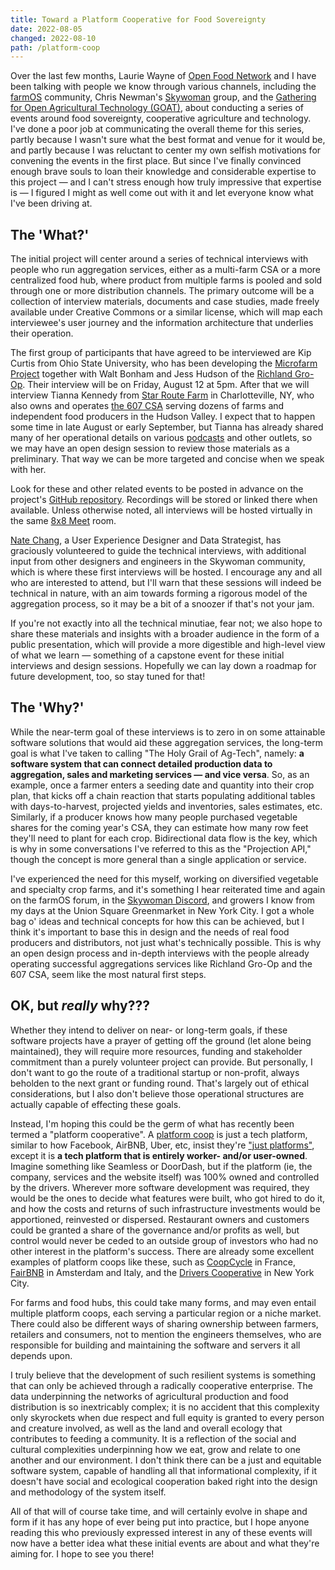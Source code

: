 ```yaml
---
title: Toward a Platform Cooperative for Food Sovereignty
date: 2022-08-05
changed: 2022-08-10
path: /platform-coop
---
```


Over the last few months, Laurie Wayne of [Open Food Network](https://openfoodnetwork.org/) and I have been talking with people we know through various channels, including the [farmOS](https://farmos.org) community, Chris Newman's [Skywoman](https://www.skywoman.community/) group, and the [Gathering for Open Agricultural Technology (GOAT)](http://goatech.org), about conducting a series of events around food sovereignty, cooperative agriculture and technology. I've done a poor job at communicating the overall theme for this series, partly because I wasn't sure what the best format and venue for it would be, and partly because I was reluctant to center my own selfish motivations for convening the events in the first place. But since I've finally convinced enough brave souls to loan their knowledge and considerable expertise to this project — and I can't stress enough how truly impressive that expertise is — I figured I might as well come out with it and let everyone know what I've been driving at.

## The 'What?'
The initial project will center around a series of technical interviews with people who run aggregation services, either as a multi-farm CSA or a more centralized food hub, where product from multiple farms is pooled and sold through one or more distribution channels. The primary outcome will be a collection of interview materials, documents and case studies, made freely available under Creative Commons or a similar license, which will map each interviewee's user journey and the information architecture that underlies their operation.

The first group of participants that have agreed to be interviewed are Kip Curtis from Ohio State University, who has been developing the [Microfarm Project](https://osumarion.osu.edu/alumni-initiatives/initiatives/microfarm.html) together with Walt Bonham and Jess Hudson of the [Richland Gro-Op](https://richlandgro-op.com/). Their interview will be on Friday, August 12 at 5pm. After that we will interview Tianna Kennedy from [Star Route Farm](http://www.starroutefarmny.com/) in Charlotteville, NY, who also owns and operates [the 607 CSA](https://www.the607csa.com/info) serving dozens of farms and independent food producers in the Hudson Valley. I expect that to happen some time in late August or early September, but Tianna has already shared many of her operational details on various [podcasts](https://collaborativefarming.libsyn.com/website/building-a-relationship-based-model-tianna-kennedy-of-607-csa) and other outlets, so we may have an open design session to review those materials as a preliminary. That way we can be more targeted and concise when we speak with her.

Look for these and other related events to be posted in advance on the project's [GitHub repository](https://github.com/skywoman/multi-farm-info-architecture#technical-interviews--open-design-sessions). Recordings will be stored or linked there when available. Unless otherwise noted, all interviews will be hosted virtually in the same [8x8 Meet](https://8x8.vc/gracchus/multi-farm-info-architecture) room.

[Nate Chang](http://natechang.me/), a User Experience Designer and Data Strategist, has graciously volunteered to guide the technical interviews, with additional input from other designers and engineers in the Skywoman community, which is where these first interviews will be hosted. I encourage any and all who are interested to attend, but I'll warn that these sessions will indeed be technical in nature, with an aim towards forming a rigorous model of the aggregation process, so it may be a bit of a snoozer if that's not your jam.

If you're not exactly into all the technical minutiae, fear not; we also hope to share these materials and insights with a broader audience in the form of a public presentation, which will provide a more digestible and high-level view of what we learn — something of a capstone event for these initial interviews and design sessions. Hopefully we can lay down a roadmap for future development, too, so stay tuned for that!

## The 'Why?'
While the near-term goal of these interviews is to zero in on some attainable software solutions that would aid these aggregation services, the long-term goal is what I've taken to calling "The Holy Grail of Ag-Tech", namely: __a software system that can connect detailed production data to aggregation, sales and marketing services — and vice versa__. So, as an example, once a farmer enters a seeding date and quantity into their crop plan, that kicks off a chain reaction that starts populating additional tables with days-to-harvest, projected yields and inventories, sales estimates, etc. Similarly, if a producer knows how many people purchased vegetable shares for the coming year's CSA, they can estimate how many row feet they'll need to plant for each crop. Bidirectional data flow is the key, which is why in some conversations I've referred to this as the "Projection API," though the concept is more general than a single application or service.

I've experienced the need for this myself, working on diversified vegetable and specialty crop farms, and it's something I hear reiterated time and again on the farmOS forum, in the [Skywoman Discord](https://discord.gg/NxB7JMfpwQ), and growers I know from my days at the Union Square Greenmarket in New York City. I got a whole bag o' ideas and technical concepts for how this can be achieved, but I think it's important to base this in design and the needs of real food producers and distributors, not just what's technically possible. This is why an open design process and in-depth interviews with the people already operating successful aggregations services like Richland Gro-Op and the 607 CSA, seem like the most natural first steps.

## OK, but _really_ why???
Whether they intend to deliver on near- or long-term goals, if these software projects have a prayer of getting off the ground (let alone being maintained), they will require more resources, funding and stakeholder commitment than a purely volunteer project can provide. But personally, I don't want to go the route of a traditional startup or non-profit, always beholden to the next grant or funding round. That's largely out of ethical considerations, but I also don't believe those operational structures are actually capable of effecting these goals.

Instead, I'm hoping this could be the germ of what has recently been termed a "platform cooperative". A [platform coop](https://platform.coop/) is just a tech platform, similar to how Facebook, AirBNB, Uber, etc, insist they're ["just platforms"](https://www.theguardian.com/technology/2018/jul/02/facebook-mark-zuckerberg-platform-publisher-lawsuit), except it is __a tech platform that is entirely worker- and/or user-owned__. Imagine something like Seamless or DoorDash, but if the platform (ie, the company, services and the website itself) was 100% owned and controlled by the drivers. Wherever more software development was required, they would be the ones to decide what features were built, who got hired to do it, and how the costs and returns of such infrastructure investments would be apportioned, reinvested or dispersed. Restaurant owners and customers could be granted a share of the governance and/or profits as well, but control would never be ceded to an outside group of investors who had no other interest in the platform's success. There are already some excellent examples of platform coops like these, such as [CoopCycle](https://coopcycle.org/en/) in France, [FairBNB](https://fairbnb.coop/) in Amsterdam and Italy, and the [Drivers Cooperative](https://drivers.coop/) in New York City.

For farms and food hubs, this could take many forms, and may even entail multiple platform coops, each serving a particular region or a niche market. There could also be different ways of sharing ownership between farmers, retailers and consumers, not to mention the engineers themselves, who are responsible for building and maintaining the software and servers it all depends upon.

I truly believe that the development of such resilient systems is something that can only be achieved through a radically cooperative enterprise. The data underpinning the networks of agricultural production and food distribution is so inextricably complex; it is no accident that this complexity only skyrockets when due respect and full equity is granted to every person and creature involved, as well as the land and overall ecology that contributes to feeding a community. It is a reflection of the social and cultural complexities underpinning how we eat, grow and relate to one another and our environment. I don't think there can be a just and equitable software system, capable of handling all that informational complexity, if it doesn't have social and ecological cooperation baked right into the design and methodology of the system itself.

All of that will of course take time, and will certainly evolve in shape and form if it has any hope of ever being put into practice, but I hope anyone reading this who previously expressed interest in any of these events will now have a better idea what these initial events are about and what they're aiming for. I hope to see you there!
